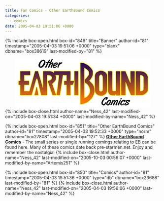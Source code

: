 ```yaml
---
title: Fan Comics - Other EarthBound Comics
categories:
  - comics
date: 2005-04-03 19:51:06 +0000
---
```

{% include box-open.html box-id="849" title="Banner" author-id="81" timestamp="2005-04-03 19:51:06 +0000" type="blank" dbname="box38619" last-modified-by="81" %}
<center><img src="/comics/otherebcomics/otherebcomicsbanner.jpg" /></center>
{% include box-close.html author-name="Ness_42" last-modified-on="2005-04-03 19:51:34 +0000" last-modified-by-name="Ness_42" %}

{% include box-open.html box-id="851" title="Other EarthBound Comics" author-id="81" timestamp="2005-04-03 19:52:33 +0000" type="norm" dbname="box27808" last-modified-by="127" %}
<b><u>Other EarthBound Comics</u></b> - The small series or single running comings relating to EB can be found here. Many of these comics date back pre-starmen.net. Enjoy and remember the nostalgia!
{% include box-close.html author-name="Ness_42" last-modified-on="2005-10-03 00:56:07 +0000" last-modified-by-name="Artemis251" %}

{% include box-open.html box-id="850" title="Comics" author-id="81" timestamp="2005-04-03 19:51:36 +0000" type="db" dbname="box23688" last-modified-by="81" %}
<navigator search="`Content` NOT LIKE '/EarthBound%' AND `Content` NOT LIKE 'Sanctuary%' AND `Content` NOT LIKE 'EBZ%' AND `Content` NOT LIKE 'Koma Komics%' AND `Content` NOT LIKE 'ComicBound%' AND `Content` NOT LIKE 'A New Enemy%' AND `Content` NOT LIKE 'War Against Giygas%' AND `Content` NOT LIKE 'Flukomiqs%' AND `Content` NOT LIKE 'Ness%His Amazing Friends%'" section="author" /><displaytor mode="detailed" />
{% include box-close.html author-name="Ness_42" last-modified-on="2005-04-03 19:56:06 +0000" last-modified-by-name="Ness_42" %}
